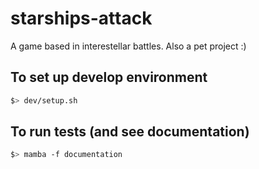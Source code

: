 # starships-attack
A game based in interestellar battles. Also a pet project :)

## To set up develop environment

```bash
$> dev/setup.sh
```

## To run tests (and see documentation)

```bash
$> mamba -f documentation
```
